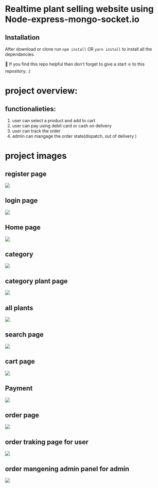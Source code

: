 # Realtime plant selling website using Node-express-mongo-socket.io






## Installation 
After download or clone run `npm install` OR `yarn install` to install all the dependancies.

🙏 If you find this repo helpful then don't forget to give a start ❇️ to this repository. :)


# project overview: 

## functionalieties:
1) user can select a product and add to cart
2) user can pay using debit card or cash on delivery
3) user can track the order 
4) admin can mangage the order state(dispatch, out of delivery )

# project images


## register page

![](public/regpage.jpg)


## login page 

![](public/loginpage.jpg)

## Home page 

![](public/homepage.jpg)


## category 

![](public/category.jpg)


## category plant page 

![](public/categorypageimg.jpg)


## all plants

![](public/plantspage.jpg)


## search page 

![](public/searchpage.jpg)


## cart page 

![](public/cartpage.jpg)


## Payment 

![](public/payment.jpg)


## order page 

![](public/allorders.jpg)


## order traking page for user

![](public/orderTrackingUser.jpg)


## order mangening admin panel for admin

![](public/admin.jpg)